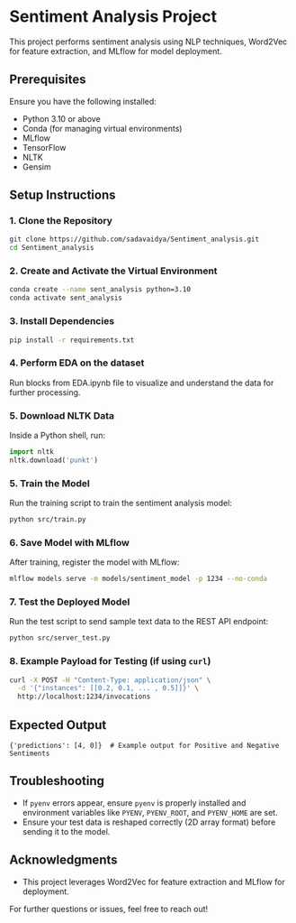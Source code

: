 # Sentiment Analysis Project

This project performs sentiment analysis using NLP techniques, Word2Vec for feature extraction, and MLflow for model deployment.

## Prerequisites

Ensure you have the following installed:

- Python 3.10 or above
- Conda (for managing virtual environments)
- MLflow
- TensorFlow
- NLTK
- Gensim

## Setup Instructions

### 1. Clone the Repository

```bash
git clone https://github.com/sadavaidya/Sentiment_analysis.git
cd Sentiment_analysis
```

### 2. Create and Activate the Virtual Environment

```bash
conda create --name sent_analysis python=3.10
conda activate sent_analysis
```

### 3. Install Dependencies

```bash
pip install -r requirements.txt
```
### 4. Perform EDA on the dataset

Run blocks from EDA.ipynb file to visualize and understand the data for further processing. 

### 5. Download NLTK Data

Inside a Python shell, run:

```python
import nltk
nltk.download('punkt')
```

### 5. Train the Model

Run the training script to train the sentiment analysis model:

```bash
python src/train.py
```

### 6. Save Model with MLflow

After training, register the model with MLflow:

```bash
mlflow models serve -m models/sentiment_model -p 1234 --no-conda
```

### 7. Test the Deployed Model

Run the test script to send sample text data to the REST API endpoint:

```bash
python src/server_test.py
```

### 8. Example Payload for Testing (if using `curl`)

```bash
curl -X POST -H "Content-Type: application/json" \
  -d '{"instances": [[0.2, 0.1, ... , 0.5]]}' \
  http://localhost:1234/invocations
```

## Expected Output

```
{'predictions': [4, 0]}  # Example output for Positive and Negative Sentiments
```

## Troubleshooting

- If `pyenv` errors appear, ensure `pyenv` is properly installed and environment variables like `PYENV`, `PYENV_ROOT`, and `PYENV_HOME` are set.
- Ensure your test data is reshaped correctly (2D array format) before sending it to the model.

## Acknowledgments

- This project leverages Word2Vec for feature extraction and MLflow for deployment.

For further questions or issues, feel free to reach out!

